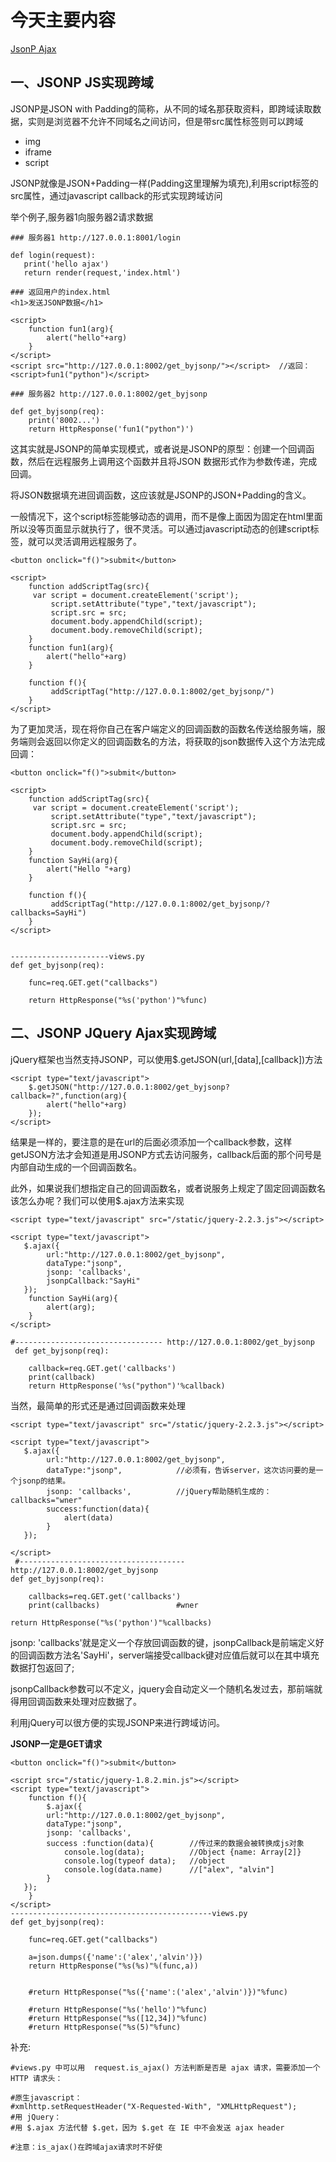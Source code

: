 # 今天主要内容
[JsonP Ajax]()

## 一、JSONP JS实现跨域

JSONP是JSON with Padding的简称，从不同的域名那获取资料，即跨域读取数据，实则是浏览器不允许不同域名之间访问，但是带src属性标签则可以跨域
- img
- iframe
- script

JSONP就像是JSON+Padding一样(Padding这里理解为填充),利用script标签的src属性，通过javascript callback的形式实现跨域访问

举个例子,服务器1向服务器2请求数据
```
### 服务器1 http://127.0.0.1:8001/login

def login(request):
   print('hello ajax')
   return render(request,'index.html')

### 返回用户的index.html
<h1>发送JSONP数据</h1>

<script>
    function fun1(arg){
        alert("hello"+arg)
    }
</script>
<script src="http://127.0.0.1:8002/get_byjsonp/"></script>  //返回：<script>fun1("python")</script>

### 服务器2 http://127.0.0.1:8002/get_byjsonp

def get_byjsonp(req):
    print('8002...')
    return HttpResponse('fun1("python")')
```
这其实就是JSONP的简单实现模式，或者说是JSONP的原型：创建一个回调函数，然后在远程服务上调用这个函数并且将JSON 数据形式作为参数传递，完成回调。

将JSON数据填充进回调函数，这应该就是JSONP的JSON+Padding的含义。

一般情况下，这个script标签能够动态的调用，而不是像上面因为固定在html里面所以没等页面显示就执行了，很不灵活。可以通过javascript动态的创建script标签，就可以灵活调用远程服务了。
```
<button onclick="f()">submit</button>

<script>
    function addScriptTag(src){
     var script = document.createElement('script');
         script.setAttribute("type","text/javascript");
         script.src = src;
         document.body.appendChild(script);
         document.body.removeChild(script);
    }
    function fun1(arg){
        alert("hello"+arg)
    }
    
    function f(){
         addScriptTag("http://127.0.0.1:8002/get_byjsonp/")
    }
</script>
```
为了更加灵活，现在将你自己在客户端定义的回调函数的函数名传送给服务端，服务端则会返回以你定义的回调函数名的方法，将获取的json数据传入这个方法完成回调：
```
<button onclick="f()">submit</button>

<script>
    function addScriptTag(src){
     var script = document.createElement('script');
         script.setAttribute("type","text/javascript");
         script.src = src;
         document.body.appendChild(script);
         document.body.removeChild(script);
    }
    function SayHi(arg){
        alert("Hello "+arg)
    }

    function f(){
         addScriptTag("http://127.0.0.1:8002/get_byjsonp/?callbacks=SayHi")
    }
</script>


----------------------views.py
def get_byjsonp(req):

    func=req.GET.get("callbacks")

    return HttpResponse("%s('python')"%func)
```

## 二、JSONP JQuery Ajax实现跨域
jQuery框架也当然支持JSONP，可以使用$.getJSON(url,[data],[callback])方法
```
<script type="text/javascript">
    $.getJSON("http://127.0.0.1:8002/get_byjsonp?callback=?",function(arg){
        alert("hello"+arg)
    });
</script>
```
结果是一样的，要注意的是在url的后面必须添加一个callback参数，这样getJSON方法才会知道是用JSONP方式去访问服务，callback后面的那个问号是内部自动生成的一个回调函数名。

此外，如果说我们想指定自己的回调函数名，或者说服务上规定了固定回调函数名该怎么办呢？我们可以使用$.ajax方法来实现
```
<script type="text/javascript" src="/static/jquery-2.2.3.js"></script>

<script type="text/javascript">
   $.ajax({
        url:"http://127.0.0.1:8002/get_byjsonp",
        dataType:"jsonp",
        jsonp: 'callbacks',
        jsonpCallback:"SayHi"
   });
    function SayHi(arg){
        alert(arg);
    }
</script>
 
#--------------------------------- http://127.0.0.1:8002/get_byjsonp
 def get_byjsonp(req):

    callback=req.GET.get('callbacks')
    print(callback)
    return HttpResponse('%s("python")'%callback)
```
当然，最简单的形式还是通过回调函数来处理
```
<script type="text/javascript" src="/static/jquery-2.2.3.js"></script>

<script type="text/javascript">
   $.ajax({
        url:"http://127.0.0.1:8002/get_byjsonp",
        dataType:"jsonp",            //必须有，告诉server，这次访问要的是一个jsonp的结果。
        jsonp: 'callbacks',          //jQuery帮助随机生成的：callbacks="wner"
        success:function(data){
            alert(data)
        }
   });

</script>
 #-------------------------------------http://127.0.0.1:8002/get_byjsonp
def get_byjsonp(req):

    callbacks=req.GET.get('callbacks')
    print(callbacks)                 #wner  

return HttpResponse("%s('python')"%callbacks)
```
jsonp: 'callbacks'就是定义一个存放回调函数的键，jsonpCallback是前端定义好的回调函数方法名'SayHi'，server端接受callback键对应值后就可以在其中填充数据打包返回了; 

jsonpCallback参数可以不定义，jquery会自动定义一个随机名发过去，那前端就得用回调函数来处理对应数据了。

利用jQuery可以很方便的实现JSONP来进行跨域访问。

**JSONP一定是GET请求**
```
<button onclick="f()">submit</button>

<script src="/static/jquery-1.8.2.min.js"></script>
<script type="text/javascript">
    function f(){
        $.ajax({
        url:"http://127.0.0.1:8002/get_byjsonp",
        dataType:"jsonp",
        jsonp: 'callbacks',
        success :function(data){        //传过来的数据会被转换成js对象
            console.log(data);          //Object {name: Array[2]}
            console.log(typeof data);   //object
            console.log(data.name)      //["alex", "alvin"]
        }
   });
    }
</script>
---------------------------------------------views.py
def get_byjsonp(req):

    func=req.GET.get("callbacks")

    a=json.dumps({'name':('alex','alvin')})
    return HttpResponse("%s(%s)"%(func,a))


    #return HttpResponse("%s({'name':('alex','alvin')})"%func)

    #return HttpResponse("%s('hello')"%func)
    #return HttpResponse("%s([12,34])"%func)
    #return HttpResponse("%s(5)"%func)
```
补充:
```
#views.py 中可以用  request.is_ajax() 方法判断是否是 ajax 请求，需要添加一个 HTTP 请求头：

#原生javascript：
#xmlhttp.setRequestHeader("X-Requested-With", "XMLHttpRequest");
#用 jQuery：
#用 $.ajax 方法代替 $.get，因为 $.get 在 IE 中不会发送 ajax header

#注意：is_ajax()在跨域ajax请求时不好使
```

